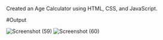 Created an Age Calculator using HTML, CSS, and JavaScript.

#Output

![Screenshot (59)](https://github.com/krishnnaa15/krishnnaa15/assets/141332207/a64c47cb-3cd1-4ad0-b265-ba90eb4771a2)
![Screenshot (60)](https://github.com/krishnnaa15/krishnnaa15/assets/141332207/6e59bfc3-a607-4476-954f-35f155380bdb)
